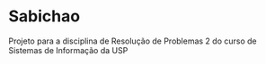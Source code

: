 # Sabichao
 Projeto para a disciplina de Resolução de Problemas 2 do curso de Sistemas de Informação da USP
